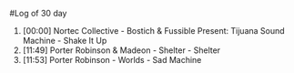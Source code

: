 #Log of 30 day

1. [00:00] Nortec Collective - Bostich & Fussible Present: Tijuana Sound Machine - Shake It Up
1. [11:49] Porter Robinson & Madeon - Shelter - Shelter
1. [11:53] Porter Robinson - Worlds - Sad Machine

